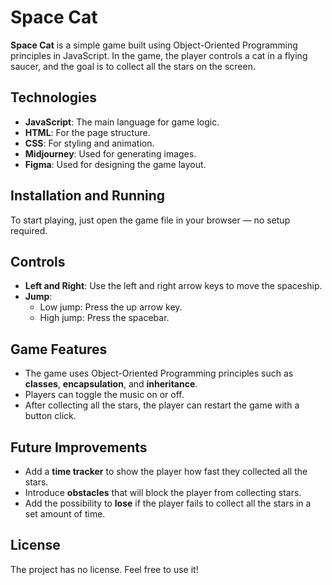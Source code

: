 # Space Cat

**Space Cat** is a simple game built using Object-Oriented Programming principles in JavaScript. In the game, the player controls a cat in a flying saucer, and the goal is to collect all the stars on the screen.

## Technologies

-   **JavaScript**: The main language for game logic.
-   **HTML**: For the page structure.
-   **CSS**: For styling and animation.
-   **Midjourney**: Used for generating images.
-   **Figma**: Used for designing the game layout.

## Installation and Running

To start playing, just open the game file in your browser — no setup required.

## Controls

-   **Left and Right**: Use the left and right arrow keys to move the spaceship.
-   **Jump**:
    -   Low jump: Press the up arrow key.
    -   High jump: Press the spacebar.

## Game Features

-   The game uses Object-Oriented Programming principles such as **classes**, **encapsulation**, and **inheritance**.
-   Players can toggle the music on or off.
-   After collecting all the stars, the player can restart the game with a button click.

## Future Improvements

-   Add a **time tracker** to show the player how fast they collected all the stars.
-   Introduce **obstacles** that will block the player from collecting stars.
-   Add the possibility to **lose** if the player fails to collect all the stars in a set amount of time.

## License

The project has no license. Feel free to use it!
